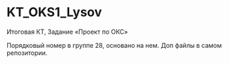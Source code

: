 # KT_OKS1_Lysov
Итоговая КТ, Задание «Проект по ОКС»

Порядковый номер в группе 28, основано на нем.
Доп файлы в самом репозитории.
